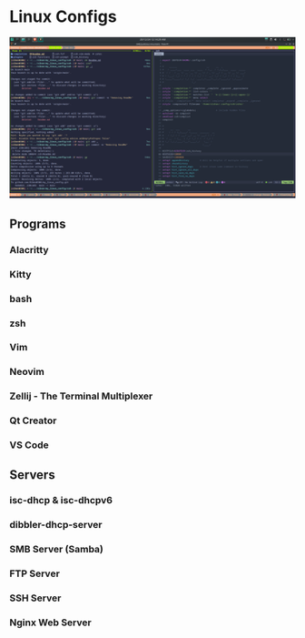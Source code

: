 # Linux Configs                                                                                                                                                                                                      

![My Linux Setup](https://github.com/Riken0306/my_linux_config/blob/main/Screenshots/my_linux_setup.png)

## Programs

### Alacritty
### Kitty
### bash
### zsh
### Vim
### Neovim
### Zellij - The Terminal Multiplexer
### Qt Creator
### VS Code

## Servers

### isc-dhcp & isc-dhcpv6
### dibbler-dhcp-server
### SMB Server (Samba)
### FTP Server
### SSH Server 
### Nginx Web Server
